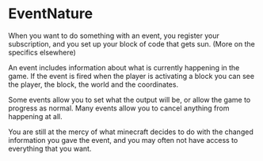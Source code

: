 EventNature
===========

When you want to do something with an event, you register your subscription, and you set up your block of code that gets sun.
(More on the specifics elsewhere)

An event includes information about what is currently happening in the game. If the event is fired when the player is activating a block you can see the player, the block, the world and the coordinates.

Some events allow you to set what the output will be, or allow the game to progress as normal. Many events allow you to cancel anything from happening at all.

You are still at the mercy of what minecraft decides to do with the changed information you gave the event, and you may often not have access to everything that you want.

